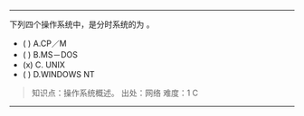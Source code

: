 ---
下列四个操作系统中，是分时系统的为 。
- ( ) A.CP／M 
- ( ) B.MS－DOS 
- (x) C. UNIX 
- ( ) D.WINDOWS NT

> 知识点：操作系统概述。
> 出处：网络
> 难度：1
> C

---
